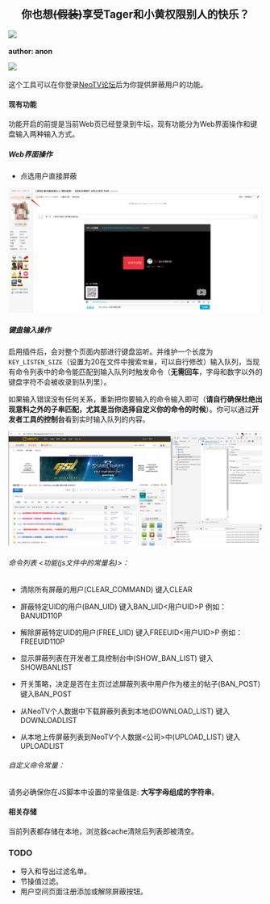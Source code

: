 <h2 align="center">你也想<s>(假装)</s>享受Tager和小黄权限别人的快乐？</h2>
<p><a href="http://bbs.niuyou5.com/home.php?mod=space&uid=2122242" target="_blank" rel="noopener noreferrer"><img src="http://uc.neotv.com.cn/avatar.php?uid=2122242&size=big"></a></p>

**author: anon**

![](https://img.shields.io/github/tag-date/eMous/NeoTv_BBS_Ban_Tool.svg)

这个工具可以在你登录[NeoTV论坛](http://bbs.niuyou5.com)后为你提供屏蔽用户的功能。

#### 现有功能
功能开启的前提是当前Web页已经登录到牛坛，现有功能分为Web界面操作和键盘输入两种输入方式。

##### Web界面操作
- 点选用户直接屏蔽
 <p align="center"><img width="1080"src="https://raw.githubusercontent.com/eMous/__ResourceRepository/master/NeoTv_BBS_Ban_Tool/1553483311.jpg"></p>
 

##### 键盘输入操作
启用插件后，会对整个页面内部进行键盘监听。并维护一个长度为`KEY_LISTEN_SIZE`（设置为20在文件中搜索`常量`，可以自行修改）输入队列，当现有命令列表中的命令能匹配到输入队列时触发命令（**无需回车**，字母和数字以外的键盘字符不会被收录到队列里）。

如果输入错误没有任何关系，重新把你要输入的命令输入即可（**请自行确保杜绝出现意料之外的子串匹配，尤其是当你选择自定义你的命令的时候**）。你可以通过**开发者工具的控制台**看到实时输入队列的内容。
<p align="center"><img width="1080"src="https://raw.githubusercontent.com/eMous/__ResourceRepository/master/NeoTv_BBS_Ban_Tool/15534848382.jpg"></p>


###### 命令列表 <功能(js文件中的常量名)>：
- 清除所有屏蔽的用户(CLEAR_COMMAND)
键入CLEAR

- 屏蔽特定UID的用户(BAN_UID)
键入BAN_UID<用户UID>P
例如：BANUID110P

- 解除屏蔽特定UID的用户(FREE_UID)
键入FREEUID<用户UID>P
例如：FREEUID110P

- 显示屏蔽列表在开发者工具控制台中(SHOW_BAN_LIST)
键入SHOWBANLIST

- 开关策略，决定是否在主页过滤屏蔽列表中用户作为楼主的帖子(BAN_POST)
键入BAN_POST

- 从NeoTV个人数据中下载屏蔽列表到本地(DOWNLOAD_LIST)
键入DOWNLOADLIST

- 从本地上传屏蔽列表到NeoTV个人数据<公司>中(UPLOAD_LIST)
键入UPLOADLIST

###### 自定义命令常量：
请务必确保你在JS脚本中设置的常量值是: **大写字母组成的字符串**。

#### 相关存储
当前列表都存储在本地，浏览器cache清除后列表即被清空。

### TODO
- 导入和导出过滤名单。
- 节操值过滤。
- 用户空间页面注册添加或解除屏蔽按钮。
